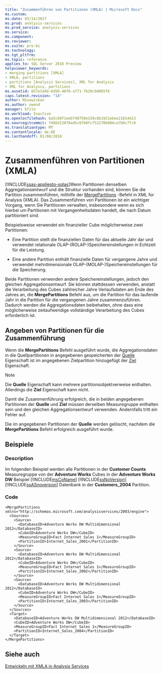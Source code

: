 ```yaml
---
title: "Zusammenführen von Partitionen (XMLA) | Microsoft Docs"
ms.custom: 
ms.date: 03/14/2017
ms.prod: analysis-services
ms.prod_service: analysis-services
ms.service: 
ms.component: 
ms.reviewer: 
ms.suite: pro-bi
ms.technology: 
ms.tgt_pltfrm: 
ms.topic: reference
applies_to: SQL Server 2016 Preview
helpviewer_keywords:
- merging partitions [XMLA]
- XMLA, partitions
- partitions [Analysis Services], XML for Analysis
- XML for Analysis, partitions
ms.assetid: 657e1d4d-6d50-40f8-a771-7b20c9d865f8
caps.latest.revision: "14"
author: Minewiskan
ms.author: owend
manager: kfile
ms.workload: Inactive
ms.openlocfilehash: ba5c60f1eebf40750e159c8b1921ebee21814423
ms.sourcegitcommit: f486d12078a45c87b0fcf52270b904ca7b0c7fc8
ms.translationtype: MT
ms.contentlocale: de-DE
ms.lasthandoff: 01/08/2018
---
```

# <a name="merging-partitions-xmla"></a>Zusammenführen von Partitionen (XMLA)
[!INCLUDE[ssas-appliesto-sqlas](../../includes/ssas-appliesto-sqlas.md)]Wenn Partitionen denselben Aggregationsentwurf und die Struktur vorhanden sind, können Sie die Partition zusammenführen, mithilfe der [MergePartitions](../../analysis-services/xmla/xml-elements-commands/mergepartitions-element-xmla.md) -Befehl in XML for Analysis (XMLA). Das Zusammenführen von Partitionen ist ein wichtiger Vorgang, wenn Sie Partitionen verwalten, insbesondere wenn es sich hierbei um Partitionen mit Vergangenheitsdaten handelt, die nach Datum partitioniert sind.  
  
 Beispielsweise verwendet ein finanzieller Cube möglicherweise zwei Partitionen:  
  
-   Eine Partition stellt die finanziellen Daten für das aktuelle Jahr dar und verwendet relationale OLAP-(ROLAP-)Speichereinstellungen in Echtzeit für die Leistung.  
  
-   Eine andere Partition enthält finanzielle Daten für vergangene Jahre und verwendet mehrdimensionale OLAP-(MOLAP-)Speichereinstellungen für die Speicherung.  
  
 Beide Partitionen verwenden andere Speichereinstellungen, jedoch den gleichen Aggregationsentwurf. Sie können stattdessen verwenden, anstatt die Verarbeitung des Cubes zahlreicher Jahre Verlaufsdaten am Ende des Jahres an, die **MergePartitions** Befehl aus, um die Partition für das laufende Jahr in die Partition für die vergangenen Jahre zusammenzuführen. Dadurch werden die Aggregationsdaten beibehalten, ohne dass eine möglicherweise zeitaufwendige vollständige Verarbeitung des Cubes erforderlich ist.  
  
## <a name="specifying-partitions-to-merge"></a>Angeben von Partitionen für die Zusammenführung  
 Wenn die **MergePartitions** Befehl ausgeführt wurde, die Aggregationsdaten in die Quellpartitionen in angegebenen gespeicherten der [Quelle](../../analysis-services/xmla/xml-elements-properties/source-element-xmla.md) Eigenschaft ist im angegebenen Zielpartition hinzugefügt der [Ziel ](../../analysis-services/xmla/xml-elements-properties/target-element-xmla.md) Eigenschaft.  
  
> [!NOTE]  
>  Die **Quelle** Eigenschaft kann mehrere partitionsobjektverweise enthalten. Allerdings die **Ziel** Eigenschaft kann nicht.  
  
 Damit die Zusammenführung erfolgreich, die in beiden angegebenen Partitionen der **Quelle** und **Ziel** müssen derselben Measuregruppe enthalten sein und den gleichen Aggregationsentwurf verwenden. Andernfalls tritt ein Fehler auf.  
  
 Die im angegebenen Partitionen der **Quelle** werden gelöscht, nachdem die **MergePartitions** Befehl erfolgreich ausgeführt wurde.  
  
## <a name="examples"></a>Beispiele  
  
### <a name="description"></a>Description  
 Im folgenden Beispiel werden alle Partitionen in der **Customer Counts** Measuregruppe von der **Adventure Works** Cubes in der **Adventure Works DW** Beispiel [!INCLUDE[msCoName](../../includes/msconame-md.md)] [!INCLUDE[ssNoVersion](../../includes/ssnoversion-md.md)] [!INCLUDE[ssASnoversion](../../includes/ssasnoversion-md.md)] Datenbank in der **Customers_2004** Partition.  
  
### <a name="code"></a>Code  
  
```  
<MergePartitions xmlns="http://schemas.microsoft.com/analysisservices/2003/engine">  
  <Sources>  
    <Source>  
      <DatabaseID>Adventure Works DW Multidimensional 2012</DatabaseID>  
      <CubeID>Adventure Works DW</CubeID>  
      <MeasureGroupID>Fact Internet Sales 1</MeasureGroupID>  
      <PartitionID>Internet_Sales_2001</PartitionID>  
    </Source>  
    <Source>  
      <DatabaseID>Adventure Works DW Multidimensional 2012</DatabaseID>  
      <CubeID>Adventure Works DW</CubeID>  
      <MeasureGroupID>Fact Internet Sales 1</MeasureGroupID>  
      <PartitionID>Internet_Sales_2002</PartitionID>  
    </Source>  
    <Source>  
      <DatabaseID>Adventure Works DW Multidimensional 2012</DatabaseID>  
      <CubeID>Adventure Works DW</CubeID>  
      <MeasureGroupID>Fact Internet Sales 1</MeasureGroupID>  
      <PartitionID>Internet_Sales_2003</PartitionID>  
    </Source>  
  </Sources>  
  <Target>  
    <DatabaseID>Adventure Works DW Multidimensional 2012</DatabaseID>  
    <CubeID>Adventure Works DW</CubeID>  
    <MeasureGroupID>Fact Internet Sales 1</MeasureGroupID>  
    <PartitionID>Internet_Sales_2004</PartitionID>  
  </Target>  
</MergePartitions>  
```  
  
## <a name="see-also"></a>Siehe auch  
 [Entwickeln mit XMLA in Analysis Services](../../analysis-services/multidimensional-models-scripting-language-assl-xmla/developing-with-xmla-in-analysis-services.md)  
  
  
